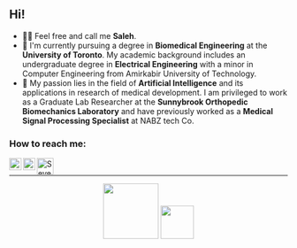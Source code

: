 ## Hi! 

- 👋🏻 Feel free and call me **Saleh**.
- 📗 I'm currently pursuing a degree in **Biomedical Engineering** at the **University of Toronto**. My academic background includes an undergraduate degree in **Electrical Engineering** with a minor in Computer Engineering from Amirkabir University of Technology.
- 🔭 My passion lies in the field of **Artificial Intelligence** and its applications in research of medical development. I am privileged to work as a Graduate Lab Researcher at the **Sunnybrook Orthopedic Biomechanics Laboratory** and have previously worked as a **Medical Signal Processing Specialist** at NABZ tech Co.

### How to reach me:
[<img align="left" alt="Seyedmohammadsaleh Mirzatabatabaei | LinkedIn" width="22px" src="https://cdn.jsdelivr.net/npm/simple-icons@v3/icons/linkedin.svg" />][linkedin]
[<img align="left" alt="Seyedmohammadsaleh Mirzatabatabaei | Gmail" width="22px" src="https://upload.wikimedia.org/wikipedia/commons/4/4e/Gmail_Icon.png" />][Email]
[<img align="left" alt="Seyedmohammadsaleh Mirzatabatabaei | Researchgate" width="30px" src="https://www.pngrepo.com/png/314548/180/researchgate.png" />][Researchgate]

[Email]: seyedsaleh.edu@gmail.com
[linkedin]: https://www.linkedin.com/in/salehtabatabaei/
[Researchgate]: https://www.researchgate.net/profile/Seyed-Mohammadsaleh-Mirzatabatabaei
<br />


---
<div align="center">
<p>
<!--
 <img src="https://user-images.githubusercontent.com/47852354/138564509-b5dffb4e-f48b-4db5-b8a4-1385ef2b22c8.png" width="70" href="https://bme.utoronto.ca/">
 <img src="https://user-images.githubusercontent.com/47852354/140581080-2cfbac46-de19-4f8b-a0bf-ac0eab8bfd8a.png" width="45" href="https://sunnybrook.ca/research/content/?page=sri-groups-obl-about">
-->
 <img src="https://ocw.utoronto.ca/wp-content/themes/olstheme/img/u-of-t-logo.png" width="100">
 <img src="https://sunnybrook.ca/uploads/sri_obl_fr.jpg" width="60">
</p>
</div>


<!--
**seyedsaleh/seyedsaleh** is a ✨ _special_ ✨ repository because its `README.md` (this file) appears on your GitHub profile.
-->
